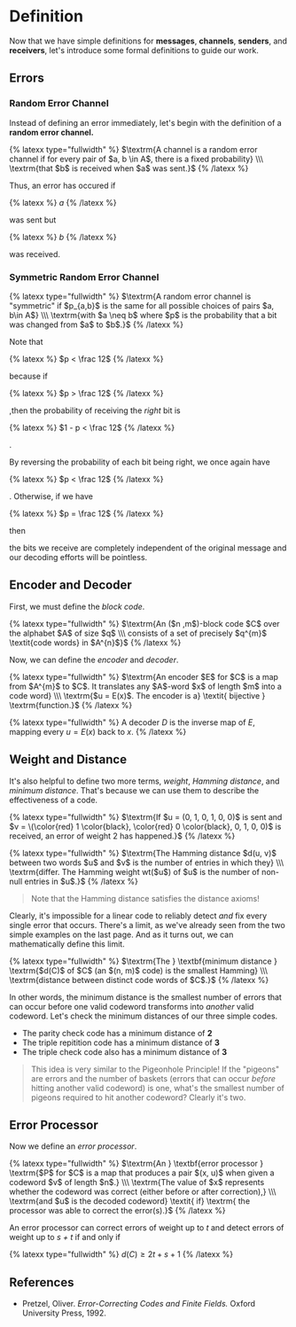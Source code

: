 # Definition

Now that we have simple definitions for **messages**, **channels**, **senders**, and **receivers**, let's introduce some formal definitions to guide our work.

## Errors
### Random Error Channel
Instead of defining an error immediately, let's begin with the definition of a **random error channel.**

{% latexx type="fullwidth" %}
$\textrm{A channel is a random error channel if for every pair of $a, b \in A$, there is a fixed probability} \\\ \textrm{that $b$ is received when $a$ was sent.}$
{% /latexx %}

Thus, an error has occured if

{% latexx %}
$a$
{% /latexx %}

was sent but 

{% latexx %}
$b$
{% /latexx %}

was received.

### Symmetric Random Error Channel
{% latexx type="fullwidth" %}
$\textrm{A random error channel is "symmetric" if $p_{a,b}$ is the same for all possible choices of pairs $a, b\in A$} \\\ \textrm{with $a \neq b$ where $p$ is the probability that a bit was changed from $a$ to $b$.}$
{% /latexx %}

Note that 

{% latexx %}
$p < \frac 12$
{% /latexx %}

because if

{% latexx %}
$p > \frac 12$
{% /latexx %}

,then the probability of receiving the _right_ bit is 

{% latexx %}
$1 - p < \frac 12$
{% /latexx %}

.

By reversing the probability of each bit being right, we once again have 

{% latexx %}
$p < \frac 12$
{% /latexx %}

. Otherwise, if we have

{% latexx %}
$p = \frac 12$
{% /latexx %}

then

the bits we receive are completely independent of the original message and our decoding efforts will be pointless.

## Encoder and Decoder
First, we must define the _block code_.

{% latexx type="fullwidth" %}
$\textrm{An ($n ,m$)-block code $C$ over the alphabet $A$ of size $q$ \\\ consists of a set of precisely $q^{m}$ \textit{code words} in $A^{n}$}$
{% /latexx %}

Now, we can define the _encoder_ and _decoder_.

{% latexx type="fullwidth" %}
$\textrm{An encoder $E$ for $C$ is a map from $A^{m}$ to $C$. It translates any $A$-word $x$ of length $m$ into a code word} \\\ \textrm{$u = E(x)$. The encoder is a} \textit{ bijective } \textrm{function.}$
{% /latexx %}

{% latexx type="fullwidth" %}
$\textrm{A decoder $D$ is the inverse map of $E$, mapping every $u = E(x)$ back to $x$.}$
{% /latexx %}

## Weight and Distance
It's also helpful to define two more terms, _weight_, _Hamming distance_, and _minimum distance_. That's because we can use them to describe the effectiveness of a code.

{% latexx type="fullwidth" %}
$\textrm{If $u = (0, 1, 0, 1, 0, 0)$ is sent and $v = \(\color{red} 1 \color{black}, \color{red} 0 \color{black}, 0, 1, 0, 0)$ is received, an error of weight 2 has happened.}$
{% /latexx %}

{% latexx type="fullwidth" %}
$\textrm{The Hamming distance $d(u, v)$ between two words $u$ and $v$ is the number of entries in which they} \\\ \textrm{differ. The Hamming weight wt($u$) of $u$ is the number of non-null entries in $u$.}$
{% /latexx %}

> Note that the Hamming distance satisfies the distance axioms!

Clearly, it's impossible for a linear code to reliably detect _and_ fix every single error that occurs. There's a limit, as we've already seen from the two simple examples on the last page. And as it turns out, we can mathematically define this limit.

{% latexx type="fullwidth" %}
$\textrm{The } \textbf{minimum distance } \textrm{$d(C)$ of $C$ (an $(n, m)$ code) is the smallest Hamming} \\\ \textrm{distance between distinct code words of $C$.}$
{% /latexx %}

In other words, the minimum distance is the smallest number of errors that can occur before one valid codeword transforms into _another_ valid codeword. Let's check the minimum distances of our three simple codes.

- The parity check code has a minimum distance of **2**
- The triple repitition code has a minimum distance of **3**
- The triple check code also has a minimum distance of **3**

> This idea is very similar to the Pigeonhole Principle! If the "pigeons" are errors and the number of baskets (errors that can occur _before_ hitting another valid codeword) is one, what's the smallest number of pigeons required to hit another codeword? Clearly it's two.

## Error Processor
Now we define an _error processor_.

{% latexx type="fullwidth" %}
$\textrm{An } \textbf{error processor } \textrm{$P$ for $C$ is a map that produces a pair $(x, u)$ when given a codeword $v$ of length $n$.} \\\ \textrm{The value of $x$ represents whether the codeword was correct (either before or after correction),} \\\ \textrm{and $u$ is the decoded codeword} \textit{ if} \textrm{ the processor was able to correct the error(s).}$
{% /latexx %}

An error processor can correct errors of weight up to _t_ and detect errors of weight up to _s + t_ if and only if

{% latexx type="fullwidth" %}
$d(C) \ge 2t + s + 1$
{% /latexx %}

## References
- Pretzel, Oliver. _Error-Correcting Codes and Finite Fields._ Oxford University Press, 1992. 